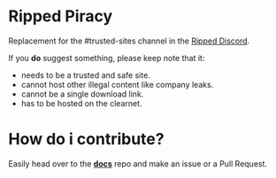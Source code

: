 # Ripped Piracy

Replacement for the #trusted-sites channel in the [Ripped Discord](https://discord.ripped.guide).

If you **do** suggest something, please keep note that it:
- needs to be a trusted and safe site.
- cannot host other illegal content like company leaks.
- cannot be a single download link.
- has to be hosted on the clearnet.

# How do i contribute?

Easily head over to the [**docs**](https://github.com/rippedpiracy/docs) repo and make an issue or a Pull Request.
